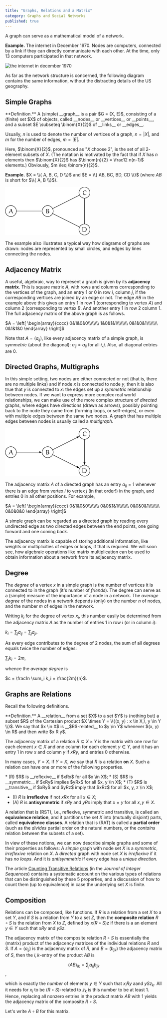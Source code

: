 ```yaml
---
title: "Graphs, Relations and a Matrix"
category: Graphs and Social Networks
published: true
---
```


<div class="note">
    A graph can serve as a mathematical model of a network.
</div>

**Example.**  The internet in December 1970.  Nodes are computers,
connected by a link if they can directly communicate with each other.
At the time, only 13 computers participated in that network.

![the internet in december 1970][arpa]

As far as the network structure is concerned, the following diagram
contains the same information, without the distracting details of the
US geography.

<div id="arpa"></div>

<script>
(function() {
var width = 500,
    height = 300;

var color = d3.scale.category10();

var force = d3.layout.force()
    .charge(-200)
    .gravity(0.05)
    .linkDistance(80)
    .size([width, height]);

var svg = d3.select("#arpa").append("svg")
    .attr("width", width)
    .attr("height", height);

d3.json("/data/arpa.json", function(error, graph) {
  force
      .nodes(graph.nodes)
      .links(graph.links)
      .start();

  var link = svg.selectAll(".link")
      .data(graph.links)
    .enter().append("line")
      .attr("class", "link")
      .style("stroke", function(d) { return color(d.value); })
      .style("stroke-width", function(d) { return 4; });

  // Create the groups under svg
  var groups = svg.selectAll('g.group')
    .data(graph.nodes)
    .enter()
    .append('g')
    .classed('group', true);

  var node = groups
      .append("circle")
      .attr("class", "node")
      .attr("r", 5)
      .style("fill", function(d) { return color(d.group); })
      .call(force.drag);

  node.append("title")
      .text(function(d) { return d.name; });

  var label = groups
      .append("text")
      .attr("dx", 6)
      .text(function(d) { return d.name; });

  // Merge images and text for update.
  node = svg.selectAll("circle, text");

  force.on("tick", function() {
    link.attr("x1", function(d) { return d.source.x; })
        .attr("y1", function(d) { return d.source.y; })
        .attr("x2", function(d) { return d.target.x; })
        .attr("y2", function(d) { return d.target.y; });

  // Translate the groups
  groups.attr("transform", function(d) { 
    return 'translate(' + [d.x, d.y] + ')'; 
  });    

//    node.attr("cx", function(d) { return d.x; })
//        .attr("cy", function(d) { return d.y; });
  });
});
})();
</script>

## Simple Graphs

<div class="note" markdown="1">
**Definition.** A (simple) __graph__
is a pair $G = (X, E)$, consisting of a (finite) set $X$ of
objects, called __nodes__ or __vertices__ or __points__,
and a subset $E \subseteq \binom{X}{2}$
of __links__ or __edges__.
</div>

Usually, $n$ is used to denote the number of vertices of a graph,
$n = |X|$,
and $m$ for the number of edges, $m = |E|$.

Here, $\binom{X}{2}$, pronounced as "$X$ choose 2",
is the set of all $2$-element subsets of $X$.
(The notation is motivated by the fact that if $X$ has $n$ elements then
$\binom{X}{2}$ has $\binom{n}{2} = \frac12 n(n-1)$ elements.)
Obviously, $m \leq \binom{n}{2}$.

**Example.**
$X = \\{ A, B, C, D \\}$ and $E = \\{ AB, BC, BD, CD \\}$
(where $AB$ is short for $\\{ A, B \\}$).

![graph1]

The example also illustrates a typical way how diagrams of graphs are drawn:
nodes are represented by small circles, and edges by lines connecting the nodes.

## Adjacency Matrix

A useful, algebraic, way to represent a graph is given by its __adjacency matrix__.  This is square matrix $A$, with rows and columns corresponding to the vertices of the graph, and an entry $1$ or $0$ in row $i$, column $j$, if
the corresponding vertices are joined by an edge or not.
The edge $AB$ in the example above this gives an entry $1$
in row 1 (corresponding to vertex $A$) and column 2 (corresponding to
vertex $B$.  And another entry $1$ in row 2 column 1.  The full adjacency matrix
of the above graph is as follows.

$A = \left[
\begin{array}{cccc}
0&1&0&0\\\\\\\\
1&0&1&1\\\\\\\\
0&1&0&1\\\\\\\\
0&1&1&0
\end{array}
\right]$

Note that $A = (a_{ij})$, like every adjacency matrix of a simple
graph, is _symmetric_ (about the diagonal): $a_{ij} = a_{ji}$ for all
$i, j$.  Also, all diagonal entries are $0$.

##  Directed Graphs, Multigraphs

In this simple setting, two nodes are either connected or not (that
is, there are no multiple links) and if node $x$ is connected to node
$y$, then it is also true that $y$ is connected to $x$: the edges set
up a _symmetric_ relationship between nodes.  If we want to express
more complex real world relationships, we can make use of the more
complex structure of _directed_ graphs, where edges have directions
(drawn as arrows), possibly pointing back to the node they came from
(forming loops, or self-edges), or even with multiple edges between
the same two nodes.  A graph that has multiple edges between nodes is
usually called a _multigraph_.

![graph2]

The adjacency matrix $A$ of a directed graph has an entry $a_{ij} = 1$
whenever there is an edge from vertex $i$ to vertex $j$ (in that
order!)  in the graph, and entries $0$ in all other positions.  For
example,

$A = \left[
\begin{array}{cccc}
0&1&0&0\\\\\\\\
0&0&1&1\\\\\\\\
0&0&0&1\\\\\\\\
0&0&0&0
\end{array}
\right]$

A simple graph can be regarded as a directed graph by reading every
undirected edge as two directed edges between the end points,
one going forward and one coming back.

The adjacency matrix is capable of storing additional information,
like weights or multiplicities of edges or loops, if that is required.
We will soon see, how algebraic operations like matrix multiplication
can be used to obtain information about a network from its adjacency matrix.

## Degree

The _degree_ of a vertex $x$ in a simple graph is the number of
vertices it is connected to in the graph (it's number of _friends_).
The degree can serve as a (simple) measure of the importance of a node
in a network.  The _average degree_ of the nodes in a network depends
(only) on the number $n$ of nodes, and the number $m$ of edges in the
network.

Writing $k_i$ for the degree of vertex $x_i$, this number
easily be determined from the adjacency matrix $A$ as the number of
entries $1$ in row $i$ (or in column $i$):

$k_i = \sum_j a_{ij} = \sum_j a_{ji}$.

As every edge contributes to the degree of $2$ nodes, the sum of all degrees
equals twice the number of edges:

$\sum_i k_i = 2m$,

whence the _average degree_ is

$c = \frac1n \sum_i k_i = \frac{2m}{n}$.

## Graphs are Relations

Recall the following definitions.

<div class="note" markdown="1">
**Definition.**  A __relation__ from a set $X$ to a set $Y$ is (nothing but) a subset
$R$ of the Cartesian product $X \times Y = \\{(x, y) :  x \in X,\, y \in Y \\}$.
We say that $x \in X$ is __$R$-related__ to $y \in Y$ whenever $(x, y) \in R$
and then write $x R y$.
</div>

The adjacency matrix of a relation $R \subseteq X \times Y$
is the matrix with one row for each element $x \in X$ and one column for each
element $y \in Y$, and it has an entry $1$ in row $x$ and column $y$
if $x R y$, and entries $0$ otherwise.

In many cases, $Y = X$.
If $Y = X$, we say that $R$ is a relation __on__ $X$.  Such a relation
can have one or more of the following properties.

<div class="note" markdown="1">
* (R) $R$ is __reflexive__ if $xRx$ for all $x \in X$;
* (S) $R$ is __symmetric__ if $xRy$ implies $yRx$ for all $x, y \in X$;
* (T) $R$ is __transitive__ if $xRy$ and $yRz$ imply that $xRz$ for all $x, y, z \in X$;

* (I) $R$ is __irreflexive__ if not $xRx$ for all $x \in X$;
* (A) $R$ is __antisymmetric__ if $xRy$ and $yRx$ imply that
$x = y$ for all $x, y \in X$.
</div>

A relation that is (RST), i.e., reflexive, symmetric and transitive, is
called an __equivalence relation__, and it partitions the set $X$ into
(mutually disjoint) parts, called __equivalence classes__.  A relation
that is (RAT) is called a __partial order__ (such as the *divides*
partial order on the natural numbers, or the *contains* relation
between the subsets of a set).

In view of these notions, we can now describe simple graphs and some
of their properties
as follows: A *simple* graph with node set $X$ is a *symmetric*,
*irreflexive* relation on $X$.  A *directed* graph with node set $X$
is *irreflexive* if it has *no loops*.  And it is *antisymmetric* if
every edge has a *unique direction*.

The article [Counting Transitive Relations] (in the *Journal of
Integer Sequences*) contains a systematic account on the various types
of relations that can be distinguished by these 5 properties, and a
discussion of how to count them (up to equivalence) in case the
underlying set $X$ is finite.

## Composition

Relations can be composed, like functions.  If $R$ is a relation
from a set $X$ to a set $Y$, and if $S$ is a relation from $Y$ to a set $Z$,
then the __composite relation__ $R \circ S$ is the relation
from $X$ to $Z$, defined by $x (R \circ S) z$ if there is a
an element $y \in Y$ such that $x R y$ and $y S z$.

The adjacency matrix of the composite relation $R \circ S$
is essentially the (matrix) product of the adjacency matrices
of the individual relations $R$ and $S$.
If $A = (a_{ij})$ is the adjacency matrix of $R$, and $B = (b_{jk})$ the adjacency matrix of $S$,
then the $i,k$-entry of the product $AB$ is

$$(AB)_{ik} = \sum_{j} a_{ij} b_{jk}$$,

which is exactly the _number_ of elements $y \in Y$ such that $x_i R
y$ aand $y S z_k$.  All it needs for $x_i$ to be $(R \circ S)$-related
to $z_k$ is this number to be at least $1$.  Hence, replacing all
nonzero entries in the product matrix $AB$ with $1$ yields the
adjacency matrix of the composite $R \circ S$.

Let's write $A \circ B$ for this matrix.


[graph1]: /images/graph1.png
[graph2]: /images/graph2.png
[arpa]: http://som.csudh.edu/cis/lpress/history/arpamaps/f7dec1970.jpg "The Internet in December 1970"
[counting transitive relations]: https://cs.uwaterloo.ca/journals/JIS/VOL7/Pfeiffer/pfeiffer6.html
